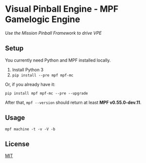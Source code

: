 # Visual Pinball Engine - MPF Gamelogic Engine
*Use the Mission Pinball Framework to drive VPE*

## Setup

You currently need Python and MPF installed locally.

1. Install Python 3
2. `pip install --pre mpf mpf-mc`

Or, if you already have it:

`pip install mpf mpf-mc --pre --upgrade`

After that, `mpf --version` should return at least **MPF v0.55.0-dev.11**.

## Usage

`mpf machine -t -v -V -b`

## License

[MIT](LICENSE)